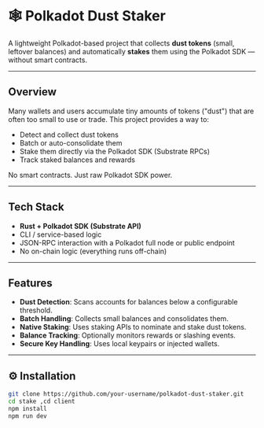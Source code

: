 # 🕸️ Polkadot Dust Staker

A lightweight Polkadot-based project that collects **dust tokens** (small, leftover balances) and automatically **stakes** them using the Polkadot SDK — without smart contracts.

---

##  Overview

Many wallets and users accumulate tiny amounts of tokens ("dust") that are often too small to use or trade. This project provides a way to:

- Detect and collect dust tokens
-  Batch or auto-consolidate them
-  Stake them directly via the Polkadot SDK (Substrate RPCs)
- Track staked balances and rewards

No smart contracts. Just raw Polkadot SDK power.

---

## Tech Stack

- **Rust + Polkadot SDK (Substrate API)**
- CLI / service-based logic
- JSON-RPC interaction with a Polkadot full node or public endpoint
- No on-chain logic (everything runs off-chain)

---

##  Features

-  **Dust Detection**: Scans accounts for balances below a configurable threshold.
-  **Batch Handling**: Collects small balances and consolidates them.
-  **Native Staking**: Uses staking APIs to nominate and stake dust tokens.
-  **Balance Tracking**: Optionally monitors rewards or slashing events.
-  **Secure Key Handling**: Uses local keypairs or injected wallets.

---

## ⚙️ Installation

```bash
git clone https://github.com/your-username/polkadot-dust-staker.git
cd stake ,cd client
npm install
npm run dev
